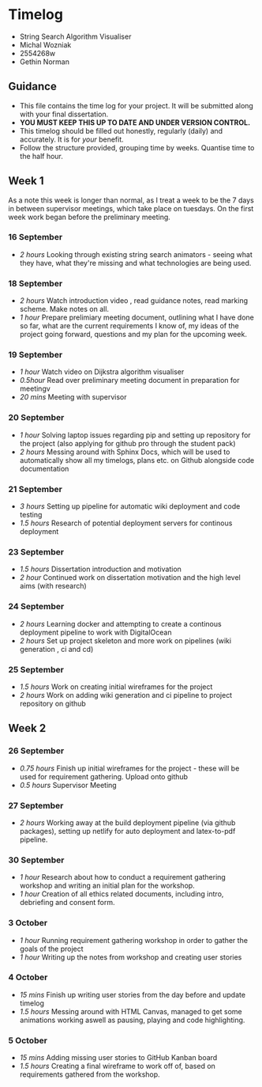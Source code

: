 # Timelog

* String Search Algorithm Visualiser
* Michal Wozniak
* 2554268w
* Gethin Norman

## Guidance

* This file contains the time log for your project. It will be submitted along with your final dissertation.
* **YOU MUST KEEP THIS UP TO DATE AND UNDER VERSION CONTROL.**
* This timelog should be filled out honestly, regularly (daily) and accurately. It is for *your* benefit.
* Follow the structure provided, grouping time by weeks.  Quantise time to the half hour.

## Week 1 
  
As a note this week is longer than normal, as I treat a week to be the 7 days in between supervisor meetings, which take place on tuesdays. On the first week work began before the preliminary meeting. 
### 16 September   

* *2 hours* Looking through existing string search animators - seeing what they have, what they're missing and what technologies are being used.
  
### 18 September 
 
* *2 hours* Watch introduction video , read guidance notes, read marking scheme. Make notes on all. 
* *1 hour* Prepare prelimiary meeting document, outlining what I have done so far, what are the current requirements I know of, my ideas of the project going forward, questions and my plan for the upcoming week.
 
### 19 September 
* *1 hour* Watch video on Dijkstra algorithm visualiser 
* *0.5hour* Read over preliminary meeting document in preparation for meetingv 
* *20 mins* Meeting with supervisor 
 
### 20 September 
* *1 hour* Solving laptop issues regarding pip and setting up repository for the project (also applying for github pro through the student pack) 
* *2 hours* Messing around with Sphinx Docs, which will be used to automatically show all my timelogs, plans etc. on Github alongside code documentation 
 
### 21 September 
* *3 hours* Setting up pipeline for automatic wiki deployment and code testing  
* *1.5 hours* Research of potential deployment servers for continous deployment 

### 23 September 
* *1.5 hours* Dissertation introduction and motivation 
* *2 hour* Continued work on dissertation motivation and the high level aims (with research) 
  
### 24 September
* *2 hours* Learning docker and attempting to create a continous deployment pipeline to work with DigitalOcean 
* *2 hours* Set up project skeleton and more work on pipelines (wiki generation , ci and cd) 
 
### 25 September  
* *1.5 hours* Work on creating initial wireframes for the project  
* *2 hours* Work on adding wiki generation and ci pipeline to project repository on github 
 
## Week 2  
 
### 26 September  
 
* *0.75 hours* Finish up initial wireframes for the project - these will be used for requirement gathering. Upload onto github 
* *0.5 hours* Supervisor Meeting
 
### 27 September 
 
* *2 hours* Working away at the build deployment pipeline (via github packages), setting up netlify for auto deployment and latex-to-pdf pipeline.

### 30 September 
 
* *1 hour* Research about how to conduct a requirement gathering workshop and writing an initial plan for the workshop. 
* *1 hour* Creation of  all ethics related documents, including intro, debriefing and consent form.  
 
### 3 October 
 
* *1 hour* Running requirement gathering workshop in order to gather the goals of the project 
* *1 hour* Writing up the notes from workshop and creating user stories 
 
### 4 October 
 
* *15 mins* Finish up writing user stories from the day before and update timelog 
* *1.5 hours* Messing around with HTML Canvas, managed to get some animations working aswell as pausing, playing and code highlighting. 

### 5 October 
 
* *15 mins* Adding missing user stories to GitHub Kanban board 
* *1.5 hours* Creating a final wireframe to work off of, based on requirements gathered from the workshop.